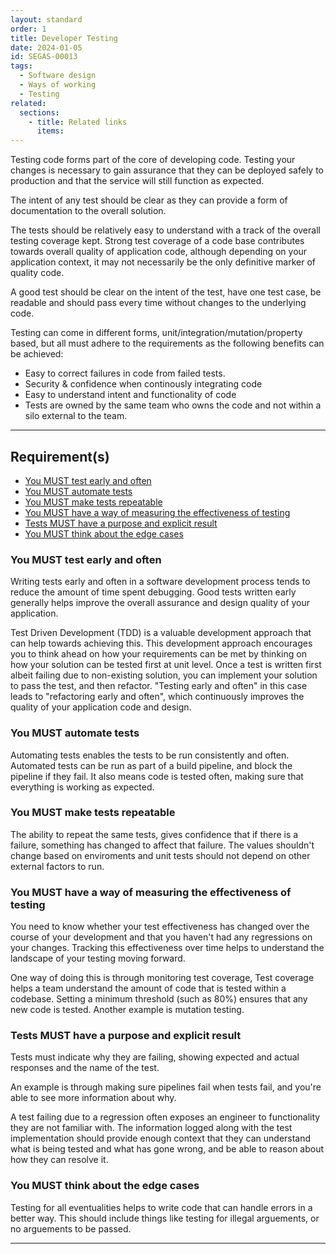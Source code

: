 ```yaml
---
layout: standard
order: 1
title: Developer Testing
date: 2024-01-05
id: SEGAS-00013
tags:
  - Software design
  - Ways of working
  - Testing
related:
  sections:
    - title: Related links
      items:
---
```


Testing code forms part of the core of developing code. Testing your changes is necessary to gain assurance that they can be deployed safely to production and that the service will still function as expected.

The intent of any test should be clear as they can provide a form of documentation to the overall solution.

The tests should be relatively easy to understand with a track of the overall testing coverage kept. Strong test coverage of a code base contributes towards overall quality of application code, although depending on your application context, it may not necessarily be the only definitive marker of quality code.

A good test should be clear on the intent of the test, have one test case, be readable and should pass every time without changes to the underlying code.

Testing can come in different forms, unit/integration/mutation/property based, but all must adhere to the requirements as the following benefits can be achieved:

- Easy to correct failures in code from failed tests.
- Security & confidence when continously integrating code
- Easy to understand intent and functionality of code
- Tests are owned by the same team who owns the code and not within a silo external to the team.

---

## Requirement(s)

- [You MUST test early and often](#you-must-test-early-and-often)
- [You MUST automate tests](#you-must-automate-tests)
- [You MUST make tests repeatable](#you-must-make-tests-repeatable)
- [You MUST have a way of measuring the effectiveness of testing](#you-must-have-a-way-of-measuring-the-effectiveness-of-testing)
- [Tests MUST have a purpose and explicit result](#tests-must-have-a-purpose-and-explicit-result)
- [You MUST think about the edge cases](#you-must-think-about-the-edge-cases)

### You MUST test early and often

Writing tests early and often in a software development process tends to reduce the amount of time spent debugging. Good tests written early generally helps improve the overall assurance and design quality of your application.

Test Driven Development (TDD) is a valuable development approach that can help towards achieving this. This development approach encourages you to think ahead on how your requirements can be met by thinking on how your solution can be tested first at unit level. Once a test is written first albeit failing due to non-existing solution, you can implement your solution to pass the test, and then refactor. "Testing early and often" in this case leads to "refactoring early and often", which continuously improves the quality of your application code and design.

### You MUST automate tests

Automating tests enables the tests to be run consistently and often. Automated tests can be run as part of a build pipeline, and block the pipeline if they fail. It also means code is tested often, making sure that everything is working as expected.

### You MUST make tests repeatable

The ability to repeat the same tests, gives confidence that if there is a failure, something has changed to affect that failure. The values shouldn't change based on enviroments and unit tests should not depend on other external factors to run.

### You MUST have a way of measuring the effectiveness of testing

You need to know whether your test effectiveness has changed over the course of your development and that you haven't had any regressions on your changes. Tracking this effectiveness over time helps to understand the landscape of your testing moving forward.

One way of doing this is through monitoring test coverage, Test coverage helps a team understand the amount of code that is tested within a codebase. Setting a minimum threshold (such as 80%) ensures that any new code is tested. Another example is mutation testing.

### Tests MUST have a purpose and explicit result

Tests must indicate why they are failing, showing expected and actual responses and the name of the test.

An example is through making sure pipelines fail when tests fail, and you're able to see more information about why.

A test failing due to a regression often exposes an engineer to functionality they are not familiar with. The information logged along with the test implementation should provide enough context that they can understand what is being tested and what has gone wrong, and be able to reason about how they can resolve it.

### You MUST think about the edge cases

Testing for all eventualities helps to write code that can handle errors in a better way. This should include things like testing for illegal arguements, or no arguements to be passed.

---
